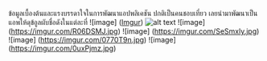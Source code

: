 
ข้อมูลเบื้องต้นและแรงบรรดาใจในการพัฒนาแอปพลิเคชัน
ปกติเป็นคนชอบเที่ยว เลยนำมาพัฒนาเป็นแอพให้ดุข้อูลผับชื่อดังในแต่ละที่
![image] ([Imgur](https://i.imgur.com/0uxPjmz.jpg))
![alt text](https://imgur.com/yjl9d7N.jpg)
![image] (https://imgur.com/R06DSMJ.jpg)
![image] (https://imgur.com/SeSmxly.jpg)
![image] (https://imgur.com/0770T9n.jpg)
![image] (https://imgur.com/0uxPjmz.jpg)
